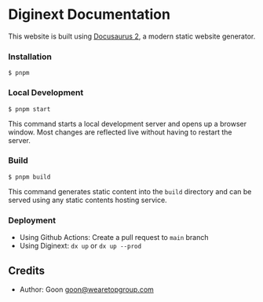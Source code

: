 # Diginext Documentation

This website is built using [Docusaurus 2](https://docusaurus.io/), a modern static website generator.

### Installation

```
$ pnpm
```

### Local Development

```
$ pnpm start
```

This command starts a local development server and opens up a browser window. Most changes are reflected live without having to restart the server.

### Build

```
$ pnpm build
```

This command generates static content into the `build` directory and can be served using any static contents hosting service.

### Deployment

-   Using Github Actions: Create a pull request to `main` branch
-   Using Diginext: `dx up` or `dx up --prod`

## Credits

-   Author: Goon <goon@wearetopgroup.com>
